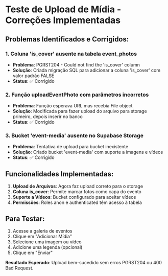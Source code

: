 # Teste de Upload de Mídia - Correções Implementadas

## Problemas Identificados e Corrigidos:

### 1. Coluna 'is_cover' ausente na tabela event_photos
- **Problema**: PGRST204 - Could not find the 'is_cover' column
- **Solução**: Criada migração SQL para adicionar a coluna 'is_cover' com valor padrão FALSE
- **Status**: ✅ Corrigido

### 2. Função uploadEventPhoto com parâmetros incorretos
- **Problema**: Função esperava URL mas recebia File object
- **Solução**: Modificada para fazer upload do arquivo para storage primeiro, depois inserir no banco
- **Status**: ✅ Corrigido

### 3. Bucket 'event-media' ausente no Supabase Storage
- **Problema**: Tentativa de upload para bucket inexistente
- **Solução**: Criado bucket 'event-media' com suporte a imagens e vídeos
- **Status**: ✅ Corrigido

## Funcionalidades Implementadas:

1. **Upload de Arquivos**: Agora faz upload correto para o storage
2. **Coluna is_cover**: Permite marcar fotos como capa do evento
3. **Suporte a Vídeos**: Bucket configurado para aceitar vídeos
4. **Permissões**: Roles anon e authenticated têm acesso à tabela

## Para Testar:

1. Acesse a galeria de eventos
2. Clique em "Adicionar Mídia"
3. Selecione uma imagem ou vídeo
4. Adicione uma legenda (opcional)
5. Clique em "Enviar"

**Resultado Esperado**: Upload bem-sucedido sem erros PGRST204 ou 400 Bad Request.